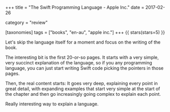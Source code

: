 +++
title = "The Swift Programming Language - Apple Inc."
date = 2017-02-26

category = "review"

[taxonomies]
tags = ["books", "en-au", "apple inc."]
+++
{{ stars(stars=5) }}

Let's skip the language itself for a moment and focus on the writing of the book.

The interesting bit is the first 20-or-so pages. It starts with a very simple, very succinct explanation of the language, so if you any programming language, you can just start writing Swift code picking the pointers in those pages.

Then, the real content starts: It goes very deep, explaining every point in great detail, with expanding examples that start very simple at the start of the chapter and then go increasingly going complex to explain each point.

Really interesting way to explain a language.